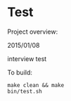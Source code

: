 # Test

Project overview:   

2015/01/08

interview test

To build:

```
make clean && make
bin/test.sh
```
